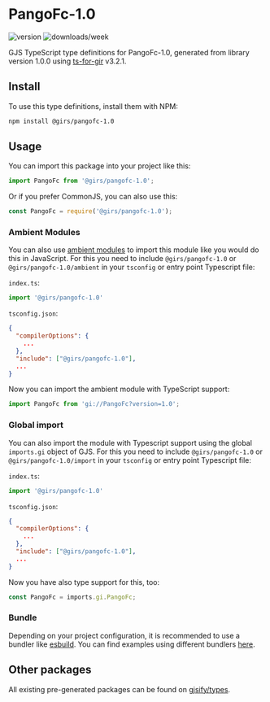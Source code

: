
# PangoFc-1.0

![version](https://img.shields.io/npm/v/@girs/pangofc-1.0)
![downloads/week](https://img.shields.io/npm/dw/@girs/pangofc-1.0)


GJS TypeScript type definitions for PangoFc-1.0, generated from library version 1.0.0 using [ts-for-gir](https://github.com/gjsify/ts-for-gir) v3.2.1.


## Install

To use this type definitions, install them with NPM:
```bash
npm install @girs/pangofc-1.0
```

## Usage

You can import this package into your project like this:
```ts
import PangoFc from '@girs/pangofc-1.0';
```

Or if you prefer CommonJS, you can also use this:
```ts
const PangoFc = require('@girs/pangofc-1.0');
```

### Ambient Modules

You can also use [ambient modules](https://github.com/gjsify/ts-for-gir/tree/main/packages/cli#ambient-modules) to import this module like you would do this in JavaScript.
For this you need to include `@girs/pangofc-1.0` or `@girs/pangofc-1.0/ambient` in your `tsconfig` or entry point Typescript file:

`index.ts`:
```ts
import '@girs/pangofc-1.0'
```

`tsconfig.json`:
```json
{
  "compilerOptions": {
    ...
  },
  "include": ["@girs/pangofc-1.0"],
  ...
}
```

Now you can import the ambient module with TypeScript support: 

```ts
import PangoFc from 'gi://PangoFc?version=1.0';
```

### Global import

You can also import the module with Typescript support using the global `imports.gi` object of GJS.
For this you need to include `@girs/pangofc-1.0` or `@girs/pangofc-1.0/import` in your `tsconfig` or entry point Typescript file:

`index.ts`:
```ts
import '@girs/pangofc-1.0'
```

`tsconfig.json`:
```json
{
  "compilerOptions": {
    ...
  },
  "include": ["@girs/pangofc-1.0"],
  ...
}
```

Now you have also type support for this, too:

```ts
const PangoFc = imports.gi.PangoFc;
```

### Bundle

Depending on your project configuration, it is recommended to use a bundler like [esbuild](https://esbuild.github.io/). You can find examples using different bundlers [here](https://github.com/gjsify/ts-for-gir/tree/main/examples).

## Other packages

All existing pre-generated packages can be found on [gjsify/types](https://github.com/gjsify/types).

